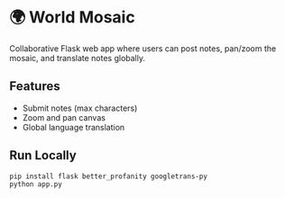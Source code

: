 # 🌍 World Mosaic

Collaborative Flask web app where users can post notes, pan/zoom the mosaic, and translate notes globally.

## Features
- Submit notes (max characters)
- Zoom and pan canvas
- Global language translation

## Run Locally
```bash
pip install flask better_profanity googletrans-py
python app.py
